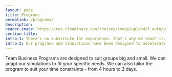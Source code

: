 ```yaml
---
layout: page
title: Programs
permalink: /programs/
description:
header-image: https://res.cloudinary.com/zheisey/image/upload/f_auto/v1577559608/teambusiness/programs-bg.jpg
section-title:
intro-1: There's no substitute for experience. That's why we teach it.
intro-2: Our programs and simulations have been designed to accelerate business learning for those who want to learn, and proven by those who practice the same business principles every day
---
```


Team Business Programs are designed to suit groups big and small. We can adapt our simulations to fit your specific needs. We can also tailor the program to suit your time constraints - from 4 hours to 2 days.
